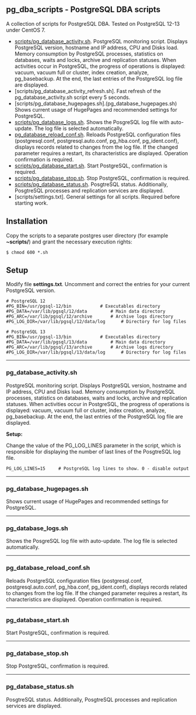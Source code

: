 ## pg_dba_scripts - PostgreSQL DBA scripts

A collection of scripts for PostgreSQL DBA. Tested on PostgreSQL 12-13 under CentOS 7.

- [scripts/pg_database_activity.sh](#pg_database_activity.sh). PostgreSQL monitoring script. Displays PostgreSQL version, hostname and IP address, CPU and Disks load. Memory consumption by PostgreSQL processes, statistics on databases, waits and locks, archive and replication statuses. When activities occur in PostgreSQL, the progress of operations is displayed: vacuum, vacuum full or cluster, index creation, analyze, pg_basebackup. At the end, the last entries of the PostgreSQL log file are displayed.
- [scripts/pg_database_activity_refresh.sh]. Fast refresh of the pg_database_activity.sh script every 5 seconds.
- [scripts/pg_database_hugepages.sh].(pg_database_hugepages.sh) Shows current usage of HugePages and recommended settings for PostgreSQL.
- [scripts/pg_database_logs.sh](#pg_database_logs.sh). Shows the PosgreSQL log file with auto-update. The log file is selected automatically.
- [pg_database_reload_conf.sh](#pg_database_reload_conf.sh). Reloads PostgreSQL configuration files (postgresql.conf, postgresql.auto.conf, pg_hba.conf, pg_ident.conf), displays records related to changes from the log file. If the changed parameter requires a restart, its characteristics are displayed. Operation confirmation is required.
- [scripts/pg_database_start.sh](#pg_database_start.sh). Start PostgreSQL, confirmation is required.
- [scripts/pg_database_stop.sh](#pg_database_stop.sh). Stop PostgreSQL, confirmation is required.
- [scripts/pg_database_status.sh](#pg_database_status.sh). PosgtreSQL status. Additionally, PosgtreSQL processes and replication services are displayed.
- [scripts/settings.txt]. General settings for all scripts. Required before starting work.


## Installation

Copy the scripts to a separate postgres user directory (for example **~scripts/**) and grant the necessary execution rights:
```
$ chmod 600 *.sh
```


## Setup

Modify file **settings.txt**. Uncomment and correct the entries for your current PostgreSQL version.
```
# PostgreSQL 12
#PG_BIN=/usr/pgsql-12/bin			# Executables directory
#PG_DATA=/var/lib/pgsql/12/data			# Main data directory
#PG_ARC=/var/lib/pgsql/12/archive		# Archive logs directory
#PG_LOG_DIR=/var/lib/pgsql/12/data/log		# Directory for log files

# PostgreSQL 13
#PG_BIN=/usr/pgsql-13/bin			# Executables directory
#PG_DATA=/var/lib/pgsql/13/data			# Main data directory
#PG_ARC=/var/lib/pgsql/13/archive		# Archive logs directory
#PG_LOG_DIR=/var/lib/pgsql/13/data/log		# Directory for log files
```

---
### pg_database_activity.sh

PostgreSQL monitoring script. Displays PostgreSQL version, hostname and IP address, CPU and Disks load. Memory consumption by PostgreSQL processes, statistics on databases, waits and locks, archive and replication statuses. When activities occur in PostgreSQL, the progress of operations is displayed: vacuum, vacuum full or cluster, index creation, analyze, pg_basebackup. At the end, the last entries of the PostgreSQL log file are displayed.

**Setup:**

Change the value of the PG_LOG_LINES parameter in the script, which is responsible for displaying the number of last lines of the PosgtreSQL log file.
```
PG_LOG_LINES=15		# PostgreSQL log lines to show. 0 - disable output
```


---
### pg_database_hugepages.sh

Shows current usage of HugePages and recommended settings for PostgreSQL.


---
### pg_database_logs.sh

Shows the PosgreSQL log file with auto-update. The log file is selected automatically.


---
### pg_database_reload_conf.sh

Reloads PostgreSQL configuration files (postgresql.conf, postgresql.auto.conf, pg_hba.conf, pg_ident.conf), displays records related to changes from the log file. If the changed parameter requires a restart, its characteristics are displayed. Operation confirmation is required.


---
### pg_database_start.sh

Start PostgreSQL, confirmation is required.


---
### pg_database_stop.sh

Stop PostgreSQL, confirmation is required.


---
### pg_database_status.sh

PosgtreSQL status. Additionally, PosgtreSQL processes and replication services are displayed.

